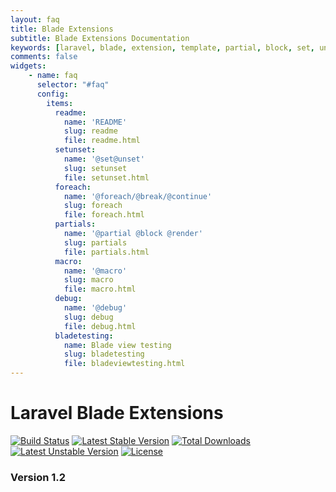 ```yaml
---
layout: faq
title: Blade Extensions
subtitle: Blade Extensions Documentation
keywords: [laravel, blade, extension, template, partial, block, set, unset, php]
comments: false
widgets:
    - name: faq
      selector: "#faq"
      config:
        items:
          readme:
            name: 'README'
            slug: readme
            file: readme.html
          setunset:
            name: '@set@unset'
            slug: setunset
            file: setunset.html
          foreach:
            name: '@foreach/@break/@continue'
            slug: foreach
            file: foreach.html
          partials:
            name: '@partial @block @render'
            slug: partials
            file: partials.html
          macro:
            name: '@macro'
            slug: macro
            file: macro.html
          debug:
            name: '@debug'
            slug: debug
            file: debug.html
          bladetesting:
            name: Blade view testing
            slug: bladetesting
            file: bladeviewtesting.html
---
```

Laravel Blade Extensions
========================

[![Build Status](https://travis-ci.org/RobinRadic/blade-extensions.svg?branch=master)](https://travis-ci.org/RobinRadic/blade-extensions)
[![Latest Stable Version](https://poser.pugx.org/radic/blade-extensions/v/stable.svg)](https://packagist.org/packages/radic/blade-extensions)
[![Total Downloads](https://poser.pugx.org/radic/blade-extensions/downloads.svg)](https://packagist.org/packages/radic/blade-extensions)
[![Latest Unstable Version](https://poser.pugx.org/radic/blade-extensions/v/unstable.svg)](https://packagist.org/packages/radic/blade-extensions)
[![License](https://poser.pugx.org/radic/blade-extensions/license.svg)](https://packagist.org/packages/radic/blade-extensions)

### Version 1.2
